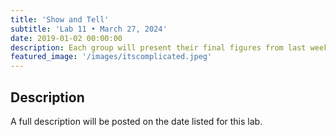 ```yaml
---
title: 'Show and Tell'
subtitle: 'Lab 11 • March 27, 2024'
date: 2019-01-02 00:00:00
description: Each group will present their final figures from last week's COVID Challenge.
featured_image: '/images/itscomplicated.jpeg'
---
```


## Description

A full description will be posted on the date listed for this lab.
